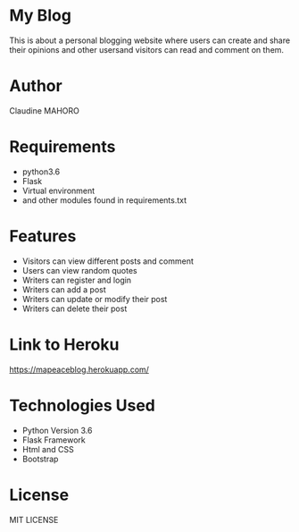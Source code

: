 # My Blog
This is about a personal blogging website where users can create and share their opinions and other usersand visitors can read and comment on them.

# Author
Claudine MAHORO

# Requirements
 * python3.6
 * Flask
 * Virtual environment
 * and other modules found in requirements.txt

# Features
 * Visitors can view different posts and comment
 * Users can view random quotes
 * Writers can register and login
 * Writers can add a post
 * Writers can update or modify their post
 * Writers can delete their post

# Link to Heroku
https://mapeaceblog.herokuapp.com/

# Technologies Used
* Python Version 3.6
* Flask Framework
* Html and CSS
* Bootstrap

# License
MIT LICENSE